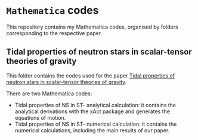# `Mathematica` codes
This repository contains my Mathematica codes, organised by folders corresponding to the respective paper.

## Tidal properties of neutron stars in scalar-tensor theories of gravity
This folder contains the codes used for the paper [Tidal properties of neutron stars in scalar-tensor theories of gravity](https://inspirehep.net/literature/2690202).

There are two Mathematica codes:
- Tidal properties of NS in ST- analytical calculation: it contains the analytical derivations with the xAct package and generates the equations of motion.
- Tidal properties of NS in ST- numerical calculation: it contains the numerical calculations, including the main results of our paper.
